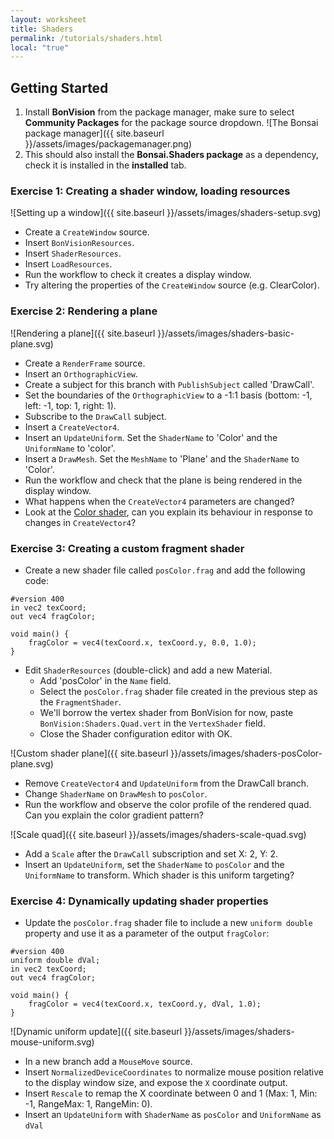 ```yaml
---
layout: worksheet
title: Shaders
permalink: /tutorials/shaders.html
local: "true"
---
```


Getting Started
---------------

1. Install **BonVision** from the package manager, make sure to select **Community Packages** for the package source dropdown. ![The Bonsai package manager]({{ site.baseurl }}/assets/images/packagemanager.png)
2. This should also install the **Bonsai.Shaders package** as a dependency, check it is installed in the **installed** tab.

### **Exercise 1:** Creating a shader window, loading resources

![Setting up a window]({{ site.baseurl }}/assets/images/shaders-setup.svg)

* Create a `CreateWindow` source.
* Insert `BonVisionResources`.
* Insert `ShaderResources`.
* Insert `LoadResources`.
* Run the workflow to check it creates a display window.
* Try altering the properties of the `CreateWindow` source (e.g. ClearColor).

### **Exercise 2:** Rendering a plane

![Rendering a plane]({{ site.baseurl }}/assets/images/shaders-basic-plane.svg)

* Create a `RenderFrame` source.
* Insert an `OrthographicView`.
* Create a subject for this branch with `PublishSubject` called 'DrawCall'.
* Set the boundaries of the `OrthographicView` to a -1:1 basis (bottom: -1, left: -1, top: 1, right: 1).
* Subscribe to the `DrawCall` subject.
* Insert a `CreateVector4`.
* Insert an `UpdateUniform`. Set the `ShaderName` to 'Color' and the `UniformName` to 'color'.
* Insert a `DrawMesh`. Set the `MeshName` to 'Plane' and the `ShaderName` to 'Color'.
* Run the workflow and check that the plane is being rendered in the display window.
* What happens when the `CreateVector4` parameters are changed?
* Look at the [Color shader](https://github.com/bonvision/BonVision/blob/main/BonVision/Shaders/Color.frag), can you explain its behaviour in response to changes in `CreateVector4`?

### **Exercise 3:** Creating a custom fragment shader

* Create a new shader file called `posColor.frag` and add the following code:

```
#version 400
in vec2 texCoord;
out vec4 fragColor;

void main() {
    fragColor = vec4(texCoord.x, texCoord.y, 0.0, 1.0);
}
```

* Edit `ShaderResources` (double-click) and add a new Material.
  * Add 'posColor' in the `Name` field.
  * Select the `posColor.frag` shader file created in the previous step as the `FragmentShader`.
  * We'll borrow the vertex shader from BonVision for now, paste `BonVision:Shaders.Quad.vert` in the `VertexShader` field.
  * Close the Shader configuration editor with OK.

![Custom shader plane]({{ site.baseurl }}/assets/images/shaders-posColor-plane.svg)

* Remove `CreateVector4` and `UpdateUniform` from the DrawCall branch.
* Change `ShaderName` on `DrawMesh` to `posColor`.
* Run the workflow and observe the color profile of the rendered quad. Can you explain the color gradient pattern?

![Scale quad]({{ site.baseurl }}/assets/images/shaders-scale-quad.svg)

* Add a `Scale` after the `DrawCall` subscription and set X: 2, Y: 2.
* Insert an `UpdateUniform`, set the `ShaderName` to `posColor` and the `UniformName` to transform. Which shader is this uniform targeting?

### **Exercise 4:** Dynamically updating shader properties

* Update the `posColor.frag` shader file to include a new `uniform double` property and use it as a parameter of the output `fragColor`:

```
#version 400
uniform double dVal;
in vec2 texCoord;
out vec4 fragColor;

void main() {
    fragColor = vec4(texCoord.x, texCoord.y, dVal, 1.0);
}
```

![Dynamic uniform update]({{ site.baseurl }}/assets/images/shaders-mouse-uniform.svg)

* In a new branch add a `MouseMove` source.
* Insert `NormalizedDeviceCoordinates` to normalize mouse position relative to the display window size, and expose the `X` coordinate output.
* Insert `Rescale` to remap the X coordinate between 0 and 1 (Max: 1, Min: -1, RangeMax: 1, RangeMin: 0).
* Insert an `UpdateUniform` with `ShaderName` as `posColor` and `UniformName` as `dVal`
